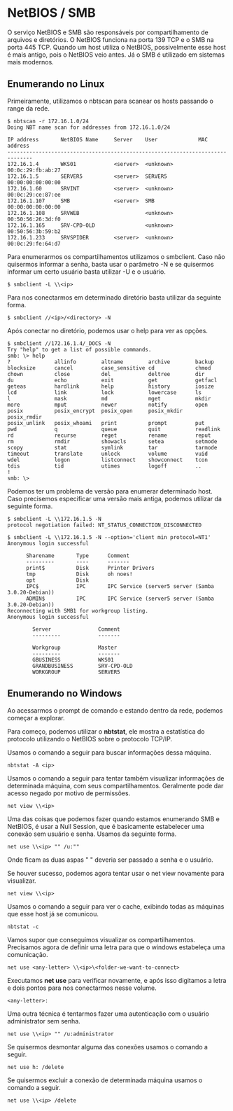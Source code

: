 # NetBIOS / SMB

O serviço NetBIOS e SMB são responsáveis por compartilhamento de arquivos e diretórios. O NetBIOS funciona na porta 139 TCP e o SMB na porta 445 TCP. Quando um host utiliza o NetBIOS, possivelmente esse host é mais antigo, pois o NetBIOS veio antes. Já o SMB é utilizado em sistemas mais modernos.

## Enumerando no Linux

Primeiramente, utilizamos o nbtscan para scanear os hosts passando o range da rede.

```
$ nbtscan -r 172.16.1.0/24                             
Doing NBT name scan for addresses from 172.16.1.0/24

IP address       NetBIOS Name     Server    User             MAC address      
------------------------------------------------------------------------------
172.16.1.4       WKS01            <server>  <unknown>        00:0c:29:fb:ab:27
172.16.1.5       SERVER5          <server>  SERVER5          00:00:00:00:00:00
172.16.1.60      SRVINT           <server>  <unknown>        00:0c:29:ce:87:ee
172.16.1.107     SMB              <server>  SMB              00:00:00:00:00:00
172.16.1.108     SRVWEB                     <unknown>        00:50:56:26:3d:f0
172.16.1.165     SRV-CPD-OLD                <unknown>        00:50:56:3b:59:b2
172.16.1.233     SRVSPIDER        <server>  <unknown>        00:0c:29:fe:64:d7
```

Para enumerarmos os compartilhamentos utilizamos o smbclient. Caso não quisermos informar a senha, basta usar o parâmetro -N e se quisermos informar um certo usuário basta utilizar -U e o usuário.

```
$ smbclient -L \\<ip>
```

Para nos conectarmos em determinado diretório basta utilizar da seguinte forma.

```
$ smbclient //<ip>/<directory> -N
```

Após conectar no diretório, podemos usar o help para ver as opções.

```
$ smbclient //172.16.1.4/_DOCS -N                  
Try "help" to get a list of possible commands.
smb: \> help
?              allinfo        altname        archive        backup         
blocksize      cancel         case_sensitive cd             chmod          
chown          close          del            deltree        dir            
du             echo           exit           get            getfacl        
geteas         hardlink       help           history        iosize         
lcd            link           lock           lowercase      ls             
l              mask           md             mget           mkdir          
more           mput           newer          notify         open           
posix          posix_encrypt  posix_open     posix_mkdir    posix_rmdir    
posix_unlink   posix_whoami   print          prompt         put            
pwd            q              queue          quit           readlink       
rd             recurse        reget          rename         reput          
rm             rmdir          showacls       setea          setmode        
scopy          stat           symlink        tar            tarmode        
timeout        translate      unlock         volume         vuid           
wdel           logon          listconnect    showconnect    tcon           
tdis           tid            utimes         logoff         ..             
!              
smb: \> 
```

Podemos ter um problema de versão para enumerar determinado host. Caso precisemos especificar uma versão mais antiga, podemos utilizar da seguinte forma.

```
$ smbclient -L \\172.16.1.5 -N
protocol negotiation failed: NT_STATUS_CONNECTION_DISCONNECTED

$ smbclient -L \\172.16.1.5 -N --option='client min protocol=NT1'   
Anonymous login successful

      Sharename       Type      Comment
      ---------       ----      -------
      print$          Disk      Printer Drivers
      tmp             Disk      oh noes!
      opt             Disk      
      IPC$            IPC       IPC Service (server5 server (Samba 3.0.20-Debian))
      ADMIN$          IPC       IPC Service (server5 server (Samba 3.0.20-Debian))
Reconnecting with SMB1 for workgroup listing.
Anonymous login successful

        Server               Comment
        ---------            -------

        Workgroup            Master
        ---------            -------
        GBUSINESS            WKS01
        GRANDBUSINESS        SRV-CPD-OLD
        WORKGROUP            SERVER5
```

## Enumerando no Windows

Ao acessarmos o prompt de comando e estando dentro da rede, podemos começar a explorar.

Para começo, podemos utilizar o **nbtstat**, ele mostra a estatística do protocolo utilizando o NetBIOS sobre o protocolo TCP/IP.

Usamos o comando a seguir para buscar informações dessa máquina.

```
nbtstat -A <ip>
```

Usamos o comando a seguir para tentar também visualizar informações de determinada máquina, com seus compartilhamentos. Geralmente pode dar acesso negado por motivo de permissões.

```
net view \\<ip>
```

Uma das coisas que podemos fazer quando estamos enumerando SMB e NetBIOS, é usar a Null Session, que é basicamente estabelecer uma conexão sem usuário e senha. Usamos da seguinte forma.

```
net use \\<ip> "" /u:""
```

Onde ficam as duas aspas " " deveria ser passado a senha e o usuário.

Se houver sucesso, podemos agora tentar usar o net view novamente para visualizar.

```
net view \\<ip>
```

Usamos o comando a seguir para ver o cache, exibindo todas as máquinas que esse host já se comunicou.

```
nbtstat -c
```

Vamos supor que conseguimos visualizar os compartilhamentos. Precisamos agora de definir uma letra para que o windows estabeleça uma comunicação.

```
net use <any-letter> \\<ip>\<folder-we-want-to-connect>
```

Executamos **net use** para verificar novamente, e após isso digitamos a letra e dois pontos para nos conectarmos nesse volume.

```
<any-letter>:
```

Uma outra técnica é tentarmos fazer uma autenticação com o usuário administrator sem senha.

```
net use \\<ip> "" /u:administrator
```

Se quisermos desmontar alguma das conexões usamos o comando a seguir.

```
net use h: /delete
```

Se quisermos excluir a conexão de determinada máquina usamos o comando a seguir.

```
net use \\<ip> /delete
```
